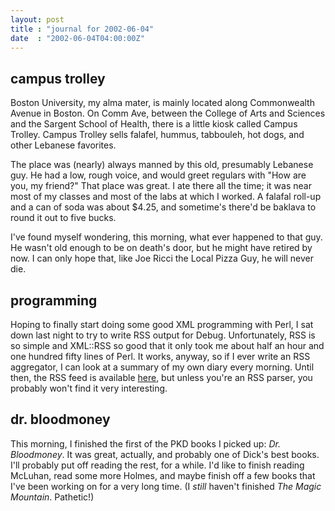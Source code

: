```yaml
---
layout: post
title : "journal for 2002-06-04"
date  : "2002-06-04T04:00:00Z"
---
```



## campus trolley

Boston University, my alma mater, is mainly located along Commonwealth Avenue in Boston.  On Comm Ave, between the College of Arts and Sciences and the Sargent School of Health, there is a little kiosk called Campus Trolley. Campus Trolley sells falafel, hummus, tabbouleh, hot dogs, and other Lebanese favorites.

The place was (nearly) always manned by this old, presumably Lebanese guy.  He had a low, rough voice, and would greet regulars with "How are you, my friend?" That place was great.  I ate there all the time; it was near most of my classes and most of the labs at which I worked.  A falafal roll-up and a can of soda was about $4.25, and sometime's there'd be baklava to round it out to five bucks.

I've found myself wondering, this morning, what ever happened to that guy.  He wasn't old enough to be on death's door, but he might have retired by now.  I can only hope that, like Joe Ricci the Local Pizza Guy, he will never die.

## programming

Hoping to finally start doing some good XML programming with Perl, I sat down last night to try to write RSS output for Debug.  Unfortunately, RSS is so simple and XML::RSS so good that it only took me about half an hour and one hundred fifty lines of Perl.  It works, anyway, so if I ever write an RSS aggregator, I can look at a summary of my own diary every morning.  Until then, the RSS feed is available <a href='/debug/rss'>here</a>, but unless you're an RSS parser, you probably won't find it very interesting.

## dr. bloodmoney

This morning, I finished the first of the PKD books I picked up: <cite class='book'>Dr. Bloodmoney</cite>.  It was great, actually, and probably one of Dick's best books.  I'll probably put off reading the rest, for a while. I'd like to finish reading McLuhan, read some more Holmes, and maybe finish off a few books that I've been working on for a very long time.  (I <em>still</em> haven't finished <cite class='book'>The Magic Mountain</cite>.  Pathetic!)


